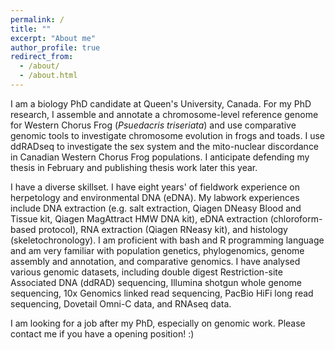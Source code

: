 ```yaml
---
permalink: /
title: ""
excerpt: "About me"
author_profile: true
redirect_from: 
  - /about/
  - /about.html
---
```


I am a biology PhD candidate at Queen's University, Canada. For my PhD research, I assemble and annotate a chromosome-level reference genome for Western Chorus Frog (*Psuedacris triseriata*) and use comparative genomic tools to investigate chromosome evolution in frogs and toads. I use ddRADseq to investigate the sex system and the mito-nuclear discordance in Canadian Western Chorus Frog populations. I anticipate defending my thesis in February and publishing thesis work later this year.

I have a diverse skillset. I have eight years' of fieldwork experience on herpetology and environmental DNA (eDNA). My labwork experiences include DNA extraction (e.g. salt extraction, Qiagen DNeasy Blood and Tissue kit, Qiagen MagAttract HMW DNA kit), eDNA extraction (chloroform-based protocol), RNA extraction (Qiagen RNeasy kit), and histology (skeletochronology). I am proficient with bash and R programming language and am very familiar with population genetics, phylogenomics, genome assembly and annotation, and comparative genomics. I have analysed various genomic datasets, including double digest Restriction-site Associated DNA (ddRAD) sequencing, Illumina shotgun whole genome sequencing, 10x Genomics linked read sequencing, PacBio HiFi long read sequencing, Dovetail Omni-C data, and RNAseq data. 

I am looking for a job after my PhD, especially on genomic work. Please contact me if you have a opening position! :) 
